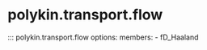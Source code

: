 # polykin.transport.flow

::: polykin.transport.flow
    options:
        members:
            - fD_Haaland
